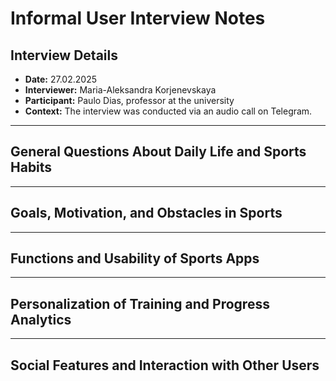 # Informal User Interview Notes 

## Interview Details 
- **Date:** 27.02.2025
- **Interviewer:** Maria-Aleksandra Korjenevskaya 
- **Participant:** Paulo Dias, professor at the university
- **Context:** The interview was conducted via an audio call on Telegram.
- --- 
## General Questions About Daily Life and Sports Habits



---- 
## Goals, Motivation, and Obstacles in Sports


--- 
## Functions and Usability of Sports Apps



--- 
## Personalization of Training and Progress Analytics



--- 
## Social Features and Interaction with Other Users

